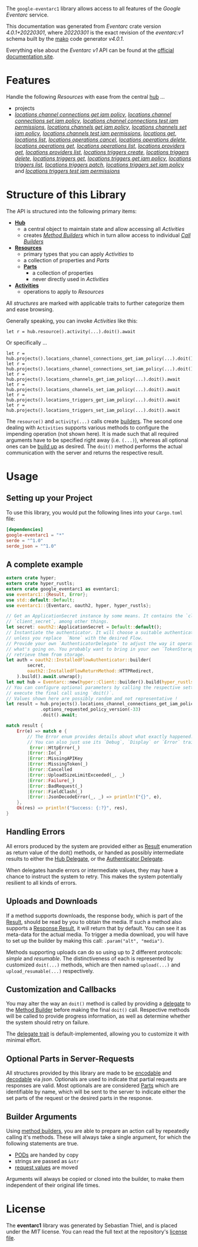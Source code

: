<!---
DO NOT EDIT !
This file was generated automatically from 'src/generator/templates/api/README.md.mako'
DO NOT EDIT !
-->
The `google-eventarc1` library allows access to all features of the *Google Eventarc* service.

This documentation was generated from *Eventarc* crate version *4.0.1+20220301*, where *20220301* is the exact revision of the *eventarc:v1* schema built by the [mako](http://www.makotemplates.org/) code generator *v4.0.1*.

Everything else about the *Eventarc* *v1* API can be found at the
[official documentation site](https://cloud.google.com/eventarc).
# Features

Handle the following *Resources* with ease from the central [hub](https://docs.rs/google-eventarc1/4.0.1+20220301/google_eventarc1/Eventarc) ... 

* projects
 * [*locations channel connections get iam policy*](https://docs.rs/google-eventarc1/4.0.1+20220301/google_eventarc1/api::ProjectLocationChannelConnectionGetIamPolicyCall), [*locations channel connections set iam policy*](https://docs.rs/google-eventarc1/4.0.1+20220301/google_eventarc1/api::ProjectLocationChannelConnectionSetIamPolicyCall), [*locations channel connections test iam permissions*](https://docs.rs/google-eventarc1/4.0.1+20220301/google_eventarc1/api::ProjectLocationChannelConnectionTestIamPermissionCall), [*locations channels get iam policy*](https://docs.rs/google-eventarc1/4.0.1+20220301/google_eventarc1/api::ProjectLocationChannelGetIamPolicyCall), [*locations channels set iam policy*](https://docs.rs/google-eventarc1/4.0.1+20220301/google_eventarc1/api::ProjectLocationChannelSetIamPolicyCall), [*locations channels test iam permissions*](https://docs.rs/google-eventarc1/4.0.1+20220301/google_eventarc1/api::ProjectLocationChannelTestIamPermissionCall), [*locations get*](https://docs.rs/google-eventarc1/4.0.1+20220301/google_eventarc1/api::ProjectLocationGetCall), [*locations list*](https://docs.rs/google-eventarc1/4.0.1+20220301/google_eventarc1/api::ProjectLocationListCall), [*locations operations cancel*](https://docs.rs/google-eventarc1/4.0.1+20220301/google_eventarc1/api::ProjectLocationOperationCancelCall), [*locations operations delete*](https://docs.rs/google-eventarc1/4.0.1+20220301/google_eventarc1/api::ProjectLocationOperationDeleteCall), [*locations operations get*](https://docs.rs/google-eventarc1/4.0.1+20220301/google_eventarc1/api::ProjectLocationOperationGetCall), [*locations operations list*](https://docs.rs/google-eventarc1/4.0.1+20220301/google_eventarc1/api::ProjectLocationOperationListCall), [*locations providers get*](https://docs.rs/google-eventarc1/4.0.1+20220301/google_eventarc1/api::ProjectLocationProviderGetCall), [*locations providers list*](https://docs.rs/google-eventarc1/4.0.1+20220301/google_eventarc1/api::ProjectLocationProviderListCall), [*locations triggers create*](https://docs.rs/google-eventarc1/4.0.1+20220301/google_eventarc1/api::ProjectLocationTriggerCreateCall), [*locations triggers delete*](https://docs.rs/google-eventarc1/4.0.1+20220301/google_eventarc1/api::ProjectLocationTriggerDeleteCall), [*locations triggers get*](https://docs.rs/google-eventarc1/4.0.1+20220301/google_eventarc1/api::ProjectLocationTriggerGetCall), [*locations triggers get iam policy*](https://docs.rs/google-eventarc1/4.0.1+20220301/google_eventarc1/api::ProjectLocationTriggerGetIamPolicyCall), [*locations triggers list*](https://docs.rs/google-eventarc1/4.0.1+20220301/google_eventarc1/api::ProjectLocationTriggerListCall), [*locations triggers patch*](https://docs.rs/google-eventarc1/4.0.1+20220301/google_eventarc1/api::ProjectLocationTriggerPatchCall), [*locations triggers set iam policy*](https://docs.rs/google-eventarc1/4.0.1+20220301/google_eventarc1/api::ProjectLocationTriggerSetIamPolicyCall) and [*locations triggers test iam permissions*](https://docs.rs/google-eventarc1/4.0.1+20220301/google_eventarc1/api::ProjectLocationTriggerTestIamPermissionCall)




# Structure of this Library

The API is structured into the following primary items:

* **[Hub](https://docs.rs/google-eventarc1/4.0.1+20220301/google_eventarc1/Eventarc)**
    * a central object to maintain state and allow accessing all *Activities*
    * creates [*Method Builders*](https://docs.rs/google-eventarc1/4.0.1+20220301/google_eventarc1/client::MethodsBuilder) which in turn
      allow access to individual [*Call Builders*](https://docs.rs/google-eventarc1/4.0.1+20220301/google_eventarc1/client::CallBuilder)
* **[Resources](https://docs.rs/google-eventarc1/4.0.1+20220301/google_eventarc1/client::Resource)**
    * primary types that you can apply *Activities* to
    * a collection of properties and *Parts*
    * **[Parts](https://docs.rs/google-eventarc1/4.0.1+20220301/google_eventarc1/client::Part)**
        * a collection of properties
        * never directly used in *Activities*
* **[Activities](https://docs.rs/google-eventarc1/4.0.1+20220301/google_eventarc1/client::CallBuilder)**
    * operations to apply to *Resources*

All *structures* are marked with applicable traits to further categorize them and ease browsing.

Generally speaking, you can invoke *Activities* like this:

```Rust,ignore
let r = hub.resource().activity(...).doit().await
```

Or specifically ...

```ignore
let r = hub.projects().locations_channel_connections_get_iam_policy(...).doit().await
let r = hub.projects().locations_channel_connections_set_iam_policy(...).doit().await
let r = hub.projects().locations_channels_get_iam_policy(...).doit().await
let r = hub.projects().locations_channels_set_iam_policy(...).doit().await
let r = hub.projects().locations_triggers_get_iam_policy(...).doit().await
let r = hub.projects().locations_triggers_set_iam_policy(...).doit().await
```

The `resource()` and `activity(...)` calls create [builders][builder-pattern]. The second one dealing with `Activities` 
supports various methods to configure the impending operation (not shown here). It is made such that all required arguments have to be 
specified right away (i.e. `(...)`), whereas all optional ones can be [build up][builder-pattern] as desired.
The `doit()` method performs the actual communication with the server and returns the respective result.

# Usage

## Setting up your Project

To use this library, you would put the following lines into your `Cargo.toml` file:

```toml
[dependencies]
google-eventarc1 = "*"
serde = "^1.0"
serde_json = "^1.0"
```

## A complete example

```Rust
extern crate hyper;
extern crate hyper_rustls;
extern crate google_eventarc1 as eventarc1;
use eventarc1::{Result, Error};
use std::default::Default;
use eventarc1::{Eventarc, oauth2, hyper, hyper_rustls};

// Get an ApplicationSecret instance by some means. It contains the `client_id` and 
// `client_secret`, among other things.
let secret: oauth2::ApplicationSecret = Default::default();
// Instantiate the authenticator. It will choose a suitable authentication flow for you, 
// unless you replace  `None` with the desired Flow.
// Provide your own `AuthenticatorDelegate` to adjust the way it operates and get feedback about 
// what's going on. You probably want to bring in your own `TokenStorage` to persist tokens and
// retrieve them from storage.
let auth = oauth2::InstalledFlowAuthenticator::builder(
        secret,
        oauth2::InstalledFlowReturnMethod::HTTPRedirect,
    ).build().await.unwrap();
let mut hub = Eventarc::new(hyper::Client::builder().build(hyper_rustls::HttpsConnectorBuilder::new().with_native_roots().https_or_http().enable_http1().enable_http2().build()), auth);
// You can configure optional parameters by calling the respective setters at will, and
// execute the final call using `doit()`.
// Values shown here are possibly random and not representative !
let result = hub.projects().locations_channel_connections_get_iam_policy("resource")
             .options_requested_policy_version(-33)
             .doit().await;

match result {
    Err(e) => match e {
        // The Error enum provides details about what exactly happened.
        // You can also just use its `Debug`, `Display` or `Error` traits
         Error::HttpError(_)
        |Error::Io(_)
        |Error::MissingAPIKey
        |Error::MissingToken(_)
        |Error::Cancelled
        |Error::UploadSizeLimitExceeded(_, _)
        |Error::Failure(_)
        |Error::BadRequest(_)
        |Error::FieldClash(_)
        |Error::JsonDecodeError(_, _) => println!("{}", e),
    },
    Ok(res) => println!("Success: {:?}", res),
}

```
## Handling Errors

All errors produced by the system are provided either as [Result](https://docs.rs/google-eventarc1/4.0.1+20220301/google_eventarc1/client::Result) enumeration as return value of
the doit() methods, or handed as possibly intermediate results to either the 
[Hub Delegate](https://docs.rs/google-eventarc1/4.0.1+20220301/google_eventarc1/client::Delegate), or the [Authenticator Delegate](https://docs.rs/yup-oauth2/*/yup_oauth2/trait.AuthenticatorDelegate.html).

When delegates handle errors or intermediate values, they may have a chance to instruct the system to retry. This 
makes the system potentially resilient to all kinds of errors.

## Uploads and Downloads
If a method supports downloads, the response body, which is part of the [Result](https://docs.rs/google-eventarc1/4.0.1+20220301/google_eventarc1/client::Result), should be
read by you to obtain the media.
If such a method also supports a [Response Result](https://docs.rs/google-eventarc1/4.0.1+20220301/google_eventarc1/client::ResponseResult), it will return that by default.
You can see it as meta-data for the actual media. To trigger a media download, you will have to set up the builder by making
this call: `.param("alt", "media")`.

Methods supporting uploads can do so using up to 2 different protocols: 
*simple* and *resumable*. The distinctiveness of each is represented by customized 
`doit(...)` methods, which are then named `upload(...)` and `upload_resumable(...)` respectively.

## Customization and Callbacks

You may alter the way an `doit()` method is called by providing a [delegate](https://docs.rs/google-eventarc1/4.0.1+20220301/google_eventarc1/client::Delegate) to the 
[Method Builder](https://docs.rs/google-eventarc1/4.0.1+20220301/google_eventarc1/client::CallBuilder) before making the final `doit()` call. 
Respective methods will be called to provide progress information, as well as determine whether the system should 
retry on failure.

The [delegate trait](https://docs.rs/google-eventarc1/4.0.1+20220301/google_eventarc1/client::Delegate) is default-implemented, allowing you to customize it with minimal effort.

## Optional Parts in Server-Requests

All structures provided by this library are made to be [encodable](https://docs.rs/google-eventarc1/4.0.1+20220301/google_eventarc1/client::RequestValue) and 
[decodable](https://docs.rs/google-eventarc1/4.0.1+20220301/google_eventarc1/client::ResponseResult) via *json*. Optionals are used to indicate that partial requests are responses 
are valid.
Most optionals are are considered [Parts](https://docs.rs/google-eventarc1/4.0.1+20220301/google_eventarc1/client::Part) which are identifiable by name, which will be sent to 
the server to indicate either the set parts of the request or the desired parts in the response.

## Builder Arguments

Using [method builders](https://docs.rs/google-eventarc1/4.0.1+20220301/google_eventarc1/client::CallBuilder), you are able to prepare an action call by repeatedly calling it's methods.
These will always take a single argument, for which the following statements are true.

* [PODs][wiki-pod] are handed by copy
* strings are passed as `&str`
* [request values](https://docs.rs/google-eventarc1/4.0.1+20220301/google_eventarc1/client::RequestValue) are moved

Arguments will always be copied or cloned into the builder, to make them independent of their original life times.

[wiki-pod]: http://en.wikipedia.org/wiki/Plain_old_data_structure
[builder-pattern]: http://en.wikipedia.org/wiki/Builder_pattern
[google-go-api]: https://github.com/google/google-api-go-client

# License
The **eventarc1** library was generated by Sebastian Thiel, and is placed 
under the *MIT* license.
You can read the full text at the repository's [license file][repo-license].

[repo-license]: https://github.com/Byron/google-apis-rsblob/main/LICENSE.md

